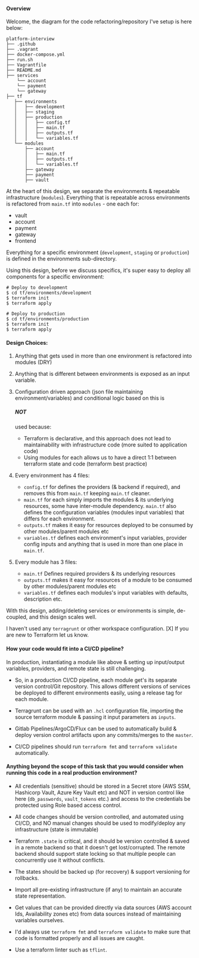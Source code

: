 <h4> Overview </h4>
Welcome, the diagram for the code refactoring/repository I've setup is here below:

```
platform-interview
├── .github
├── .vagrant
├── docker-compose.yml
├── run.sh
├── Vagrantfile
├── README.md
├── services
    └── account
    └── payment
    └── gateway
├── tf
   ├── environments
   │   ├── development
   │   ├── staging
   │   ├── production
   │   │   ├── config.tf
   │   │   ├── main.tf
   │   │   ├── outputs.tf
   │   │   └── variables.tf
   └── modules
       ├── account
       │   ├── main.tf
       │   ├── outputs.tf
       │   └── variables.tf
       ├── gateway
       ├── payment
       ├── vault
```

At the heart of this design, we separate the environments & repeatable infrastructure (`modules`).
Everything that is repeatable across environments is refactored from `main.tf` into `modules` - one each for:
 - vault
 - account
 - payment
 - gateway
 - frontend

Everything for a specific environment (`development`, `staging` or `production`) is defined in the environments sub-directory.

Using this design, before we discuss specifics, it's super easy to deploy all components for a specific environment:
```
# Deploy to development
$ cd tf/environments/development
$ terraform init
$ terraform apply

# Deploy to production
$ cd tf/environments/production
$ terraform init
$ terraform apply
```

<h4> Design Choices: </h4>


1. Anything that gets used in more than one environment is refactored into modules (DRY)

2. Anything that is different between environments is exposed as an input variable.

3. Configuration driven approach (json file maintaining environment/variables) and conditional logic based on this is <h5> NOT </h5> used because:
    - Terraform is declarative, and this approach does not lead to maintainability with infrastructure code (more suited to application code)
    - Using modules for each allows us to have a direct 1:1 between terraform state and code (terraform best practice)


4. Every environment has 4 files:

    - `config.tf` for defines the providers (& backend if required), and removes this from `main.tf` keeping `main.tf` cleaner.
    - `main.tf` for each simply imports the modules & its underlying resources, some have inter-module dependency. `main.tf` also defines the configuration variables (modules input variables) that differs for each environment.
    - `outputs.tf` makes it easy for resources deployed to be consumed by other modules/parent modules etc
    - `variables.tf` defines each environment's input variables, provider config inputs and anything that is used in more than one place in `main.tf`.

5. Every module has 3 files:
    - `main.tf` Defines required providers & its underlying resources
    - `outputs.tf` makes it easy for resources of a module to be consumed by other modules/parent modules etc
    - `variables.tf` defines each modules's input variables with defaults, description etc.

With this design, adding/deleting services or environments is simple, de-coupled, and this design scales well.


I haven't used any `terragrunt` or other workspace configuration.
[X] If you are new to Terraform let us know.


<h4> How your code would fit into a CI/CD pipeline? </h4>

In production, instantiating a module like above & setting up input/output variables, providers, and remote state is still challenging.

- So, in a production CI/CD pipeline, each module get's its separate version control/Git repository. This allows different versions of services be deployed to different environments easily, using a release tag for each module.

- Terragrunt can be used with an `.hcl` configuration file, importing the source terraform module & passing it input parameters as `inputs`.

- Gitlab Pipelines/ArgoCD/Flux can be used to automatically build & deploy version control artifacts upon any commits/merges to the `master`.

- CI/CD pipelines should run  `terraform fmt` and `terraform validate` automatically.


<h4> Anything beyond the scope of this task that you would consider when running this code in a real production environment? </h4>

- All credentials (sensitive) should be stored in a Secret store (AWS SSM, Hashicorp Vault, Azure Key Vault etc) and NOT in version control like here (`db_passwords`, `vault_tokens` etc.) and access to the credentials be protected using Role based access control. 

- All code changes should be version controlled, and automated using CI/CD, and NO manual changes should be used to modify/deploy any infrastructure (state is immutable)

- Terraform `.state` is critical, and it should be version controlled & saved in a remote backend so that it doesn't get lost/corrupted.
  The remote backend should support state locking so that multiple people can concurrently use it without conflicts.

- The states should be backed up (for recovery) & support versioning for rollbacks.

- Import all pre-existing infrastructure (if any) to maintain an accurate state representation.

- Get values that can be provided directly via data sources (AWS account Ids, Availability zones etc) from data sources instead of maintaining variables ourselves. 

- I'd always use `terraform fmt` and `terraform validate` to make sure that code is formatted properly and all issues are caught.

- Use a terraform linter such as `tflint`.